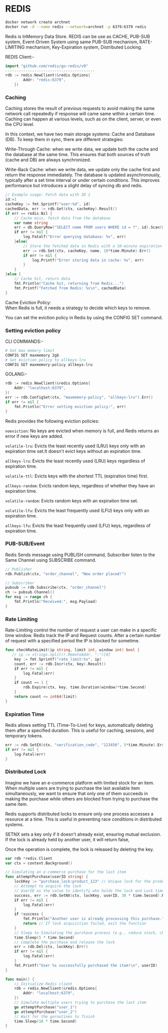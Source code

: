 
# REDIS

```bash
docker network create archnet
docker run -d --name redis --network=archnet -p 6379:6379 redis
```

Redis is InMemory Data Store. REDIS can be use as CACHE, PUB-SUB system, Event-Driven System using same PUB-SUB mechanism, RATE-LIMITING mechanism, Key-Expiration system, Distributed Locking.

REDIS Client:-
```go
import "github.com/redis/go-redis/v9"
----------------------------------------
rdb := redis.NewClient(&redis.Options{
		Addr: "redis:6379",
	})
```
### Caching
Caching stores the result of previous requests to avoid making the same network call repeatedly if response will came same within a certain time. Caching can happen at various levels, such as on the client, server, or even the CPU level.

In this context, we have two main storage systems: Cache and Database (DB). To keep them in sync, there are different strategies:

Write-Through Cache: when we write data, we update both the cache and the database at the same time. This ensures that both sources of truth (cache and DB) are always synchronized.

Write-Back Cache: when we write data, we update only the cache first and return the response immediately. The database is updated asynchronously, typically after a set time interval or under certain conditions. This improves performance but introduces a slight delay of syncing db and redis.

```go
// Example usage: Fetch data with ID 1
id:=1
cacheKey := fmt.Sprintf("user:%d", id)
cachedData, err := rdb.Get(ctx, cacheKey).Result()
if err == redis.Nil {
    // Cache miss, fetch data from the database
    var name string
    err = db.QueryRow("SELECT name FROM users WHERE id = ?", id).Scan(&name)
    if err != nil {
        log.Fatalf("Error querying database: %v", err)
    }else{
        // Store the fetched data in Redis with a 10-minute expiration
        err := rdb.Set(ctx, cacheKey, name, 10*time.Minute).Err()
        if err != nil {
			log.Printf("Error storing data in cache: %v", err)
		}
    }
}else {
	// Cache hit, return data
	fmt.Println("Cache hit, returning from Redis...")
	fmt.Printf("Fetched from Redis: %s\n", cachedData)
}
```

Cache Eviction Policy:  
When Redis is full, it needs a strategy to decide which keys to remove.

You can set the eviction policy in Redis by using the CONFIG SET command.

### Setting eviction policy
CLI COMMANDS:-
```bash
# Set max memory limit
CONFIG SET maxmemory 2gb
# Set eviction policy to allkeys-lru
CONFIG SET maxmemory-policy allkeys-lru
```
GOLANG:-
```go
rdb := redis.NewClient(&redis.Options{
    Addr: "localhost:6379",
})
err := rdb.ConfigSet(ctx, "maxmemory-policy", "allkeys-lru").Err()
if err != nil {
    fmt.Println("Error setting eviction policy:", err)
}
```

Redis provides the following eviction policies:

`noeviction`: No keys are evicted when memory is full, and Redis returns an error if new keys are added.

`volatile-lru`: Evicts the least recently used (LRU) keys only with an expiration time set.It doesn't evict keys without an expiration time.

`allkeys-lru`: Evicts the least recently used (LRU) keys regardless of expiration time.

`volatile-ttl`: Evicts keys with the shortest TTL (expiration time) first.

`allkeys-random`: Evicts random keys, regardless of whether they have an expiration time.

`volatile-random`: Evicts random keys with an expiration time set.

`volatile-lfu`: Evicts the least frequently used (LFU) keys only with an expiration time.

`allkeys-lfu`: Evicts the least frequently used (LFU) keys, regardless of expiration time.


### PUB-SUB/Event
Redis Sends message using PUBLISH command, Subscriber listen to the Same Channel using SUBSCRIBE command.

```go
// Publisher
rdb.Publish(ctx, "order_channel", "New order placed!")
```
```go
// Subscriber
pubsub := rdb.Subscribe(ctx, "order_channel")
ch := pubsub.Channel()
for msg := range ch {
    fmt.Println("Received:", msg.Payload)
}
```
### Rate Limiting
Rate-Limiting control the number of request a user can make in a specific time window.
Redis track the IP and Request counts. After a certain number of request with a specified period the IP is blocked for sometime.

```go
func checkRateLimit(ip string, limit int, window int) bool {
   // ip := strings.Split(r.RemoteAddr, ":")[0]
    key := fmt.Sprintf("rate_limit:%s", ip)
    count, err := rdb.Incr(ctx, key).Result()
    if err != nil {
        log.Fatal(err)
    }
    if count == 1 {
        rdb.Expire(ctx, key, time.Duration(window)*time.Second)
    }
    return count <= int64(limit)
}
```
### Expiration Time
Redis allows setting TTL (Time-To-Live) for keys, automatically deleting them after a specified duration. This is useful for caching, sessions, and temporary tokens.

```go
err := rdb.SetEX(ctx, "verification_code", "123456", 5*time.Minute).Err()
if err != nil {
    log.Fatal(err)
}
```
### Distributed Lock
Imagine we have an e-commerce platform with limited stock for an item. When multiple users are trying to purchase the last available item simultaneously, we want to ensure that only one of them succeeds in making the purchase while others are blocked from trying to purchase the same item.

Redis supports distributed locks to ensure only one process accesses a resource at a time. This is useful in preventing race conditions in distributed systems.

SETNX sets a key only if it doesn't already exist, ensuring mutual exclusion. If the lock is already held by another user, it will return false,

Once the operation is complete, the lock is released by deleting the key.

```go
var rdb *redis.Client
var ctx = context.Background()

// Simulating an e-commerce purchase for the last item
func attemptPurchase(userID string) {
    lockKey := "purchase_lock:product_123" // Unique lock for the product
    // Attempt to acquire the lock
    // UserID as the value to identify who holds the lock and Lock timeout to avoid deadlock
    success, err := rdb.SetNX(ctx, lockKey, userID, 30 * time.Second).Result() 
    if err != nil {
        log.Fatal(err)
    }
    if !success {
        fmt.Println("Another user is already processing this purchase.")
        return // If lock acquisition failed, exit the function
    }
    // Sleep to Simulating the purchase process (e.g., reduce stock, charge payment)
    time.Sleep(5 * time.Second) 
    // Complete the purchase and release the lock
    err = rdb.Del(ctx, lockKey).Err()
    if err != nil {
        log.Fatal(err)
    }
    fmt.Printf("User %s successfully purchased the item!\n", userID)
}

func main() {
    // Initialize Redis client
    rdb = redis.NewClient(&redis.Options{
        Addr: "localhost:6379", 
    })
    // Simulate multiple users trying to purchase the last item
    go attemptPurchase("user_1")
    go attemptPurchase("user_2")
    // Wait for the goroutines to finish
    time.Sleep(10 * time.Second)
}
```